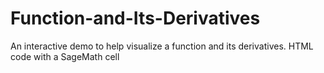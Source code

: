 # Function-and-Its-Derivatives
An interactive demo to help visualize a function and its derivatives. HTML code with a SageMath cell
